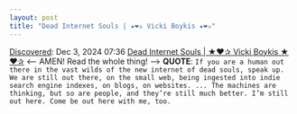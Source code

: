 ```yaml
---
layout: post
title: "Dead Internet Souls | ★❤✰ Vicki Boykis ★❤✰"
---
```

[Discovered](http://rolandtanglao.com/2020/07/29/p1-blogthis-checkvist-list-links-to-blog/): Dec 3, 2024 07:36 [Dead Internet Souls \| ★❤✰ Vicki Boykis ★❤✰](https://vickiboykis.com/2024/09/19/dead-internet-souls/) <-- AMEN! Read the whole thing! --> **QUOTE**: `If you are a human out there in the vast wilds of the new internet of dead souls, speak up. We are still out there, on the small web, being ingested into indie search engine indexes, on blogs, on websites. ... The machines are thinking, but so are people, and they’re still much better. I’m still out here. Come be out here with me, too.`
